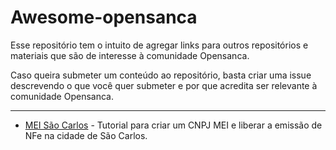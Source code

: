 # Awesome-opensanca

Esse repositório tem o intuito de agregar links para outros repositórios e
materiais que são de interesse à comunidade Opensanca.

Caso queira submeter um conteúdo ao repositório, basta criar uma issue
descrevendo o que você quer submeter e por que acredita ser relevante à
comunidade Opensanca.

---

- [MEI São Carlos](https://github.com/leomaurodesenv/mei-sao-carlos) - Tutorial para criar um CNPJ MEI e liberar a emissão de NFe na cidade de São Carlos.
